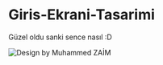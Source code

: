 # Giris-Ekrani-Tasarimi
Güzel oldu sanki sence nasıl :D

![Design by Muhammed ZAİM](https://github.com/muhammedzaimtr/Giris-Ekrani-Tasarimi/blob/master/Giris-Ekrani.jpg)
